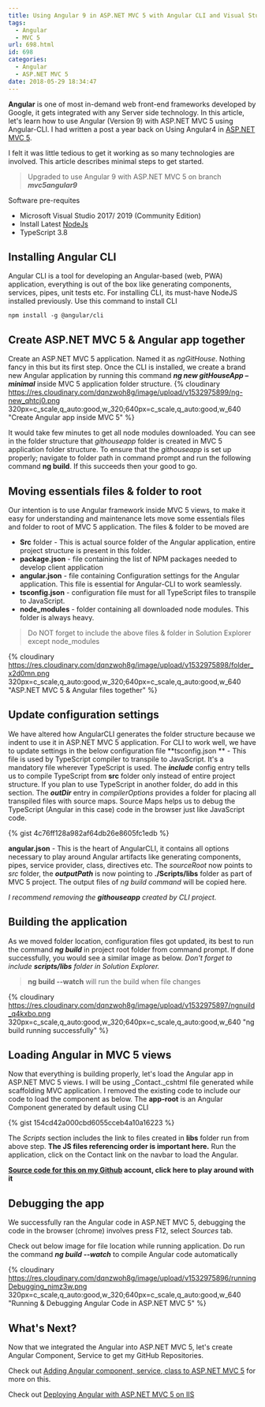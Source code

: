```yaml
---
title: Using Angular 9 in ASP.NET MVC 5 with Angular CLI and Visual Studio 2017/ 2019
tags:
  - Angular
  - MVC 5
url: 698.html
id: 698
categories:
  - Angular
  - ASP.NET MVC 5
date: 2018-05-29 18:34:47
---
```


**Angular** is one of most in-demand web front-end frameworks developed by Google, it gets integrated with any Server side technology. 
In this article, let's learn how to use Angular (Version 9) with ASP.NET MVC 5 using Angular-CLI. I had written a post a year back on Using Angular4 in [ASP.NET MVC 5](https://www.mithunvp.com/using-angular-2-asp-net-mvc-5-visual-studio/).
 
 I felt it was little tedious to get it working as so many technologies are involved. This article describes minimal steps to get started.

 > Upgraded to use Angular 9 with ASP.NET MVC 5 on branch _**mvc5angular9**_

 Software pre-requites

*   Microsoft Visual Studio 2017/ 2019 (Community Edition)
*   Install Latest [NodeJs](https://nodejs.org/en/)
*   TypeScript 3.8

Installing Angular CLI
----------------------

Angular CLI is a tool for developing an Angular-based (web, PWA) application, everything is out of the box like generating components, services, pipes, unit tests etc.
 For installing CLI, its must-have NodeJS installed previously. Use this command to install CLI

``` npm install -g @angular/cli ```

Create ASP.NET MVC 5 & Angular app together
-------------------------------------------

Create an ASP.NET MVC 5 application. Named it as _ngGitHouse_. Nothing fancy in this but its first step.
 Once the CLI is installed, we create a brand new Angular application by running this command **_ng new gitHouseApp –minimal_** inside MVC 5 application folder structure. {% cloudinary https://res.cloudinary.com/dqnzwoh8g/image/upload/v1532975899/ng-new_qhtcj0.png 320px=c_scale,q_auto:good,w_320;640px=c_scale,q_auto:good,w_640 "Create Angular app inside MVC 5" %}
 
It would take few minutes to get all node modules downloaded. You can see in the folder structure that _githouseapp_ folder is created in MVC 5 application folder structure.
To ensure that the _githouseapp_ is set up properly; navigate to folder path in command prompt and run the following command **ng build**. If this succeeds then your good to go.

Moving essentials files & folder to root
----------------------------------------

Our intention is to use Angular framework inside MVC 5 views, to make it easy for understanding and maintenance lets move some essentials files and folder to root of MVC 5 application. The files & folder to be moved are

*   **Src** folder - This is actual source folder of the Angular application, entire project structure is present in this folder.
*   **package.json** \- file containing the list of NPM packages needed to develop client application
*   **angular.json** \- file containing Configuration settings for the Angular application. This file is essential for Angular-CLI to work seamlessly.
*   **tsconfig.json** \- configuration file must for all TypeScript files to transpile to JavaScript.
*   **node_modules** \- folder containing all downloaded node modules. This folder is always heavy.

> Do NOT forget to include the above files & folder in Solution Explorer except node_modules

{% cloudinary https://res.cloudinary.com/dqnzwoh8g/image/upload/v1532975898/folder_x2d0mn.png 320px=c_scale,q_auto:good,w_320;640px=c_scale,q_auto:good,w_640 "ASP.NET MVC 5 & Angular files together" %}  

Update configuration settings
-----------------------------

We have altered how AngularCLI generates the folder structure because we indent to use it in ASP.NET MVC 5 application. 
For CLI to work well, we have to update settings in the below configuration file **tsconfig.json ** - This file is used by TypeScript compiler to transpile to JavaScript. It's a mandatory file wherever TypeScript is used. 
The _**include**_ config entry tells us to compile TypeScript from **src** folder only instead of entire project structure. If you plan to use TypeScript in another folder, do add in this section. 
The _**outDir**_ entry in _compilerOptions_ provides a folder for placing all transpiled files with source maps. Source Maps helps us to debug the TypeScript (Angular in this case) code in the browser just like JavaScript code.


{% gist 4c76ff128a982af64db26e8605fc1edb %}


**angular.json** - This is the heart of AngularCLI, it contains all options necessary to play around Angular artifacts like generating components, pipes, service provider, class, directives etc. 
The _sourceRoot_ now points to _src_ folder, the _**outputPath**_ is now pointing to **./Scripts/libs** folder as part of MVC 5 project. The output files of _ng build command_ will be copied here.
 
 _I recommend removing the **githouseapp** created by CLI project._

**Building the application**
----------------------------

As we moved folder location, configuration files got updated, its best to run the command _**ng build**_ in project root folder from command prompt. 
If done successfully, you would see a similar image as below. _Don't forget to include **scripts/libs** folder in Solution Explorer._

> **ng build --watch** will run the build when file changes

{% cloudinary https://res.cloudinary.com/dqnzwoh8g/image/upload/v1532975897/ngnuild_q4kxbo.png 320px=c_scale,q_auto:good,w_320;640px=c_scale,q_auto:good,w_640 "ng build running successfully" %}

Loading Angular in MVC 5 views
------------------------------

Now that everything is building properly, let's load the Angular app in ASP.NET MVC 5 views. I will be using _Contact._cshtml file generated while scaffolding MVC application. I removed the existing code to include our code to load the component as below. The **app-root** is an Angular Component generated by default using CLI

{% gist 154cd42a000cbd6055cceb4a10a16223 %}

The _Scripts_ section includes the link to files created in **libs** folder run from above step. 
**The JS files referencing order is important here.** Run the application, click on the Contact link on the navbar to load the Angular.

**[Source code for this on my Github](https://github.com/mithunvp/ngGitHouse) account, click here to play around with it**

Debugging the app
-----------------

We successfully ran the Angular code in ASP.NET MVC 5, debugging the code in the browser (chrome) involves press F12, select _Sources_ tab. 

Check out below image for file location while running application. Do run the command _**ng build --watch**_ to compile Angular code automatically 

{% cloudinary https://res.cloudinary.com/dqnzwoh8g/image/upload/v1532975896/runningDebugging_nimz3w.png 320px=c_scale,q_auto:good,w_320;640px=c_scale,q_auto:good,w_640 "Running & Debugging Angular Code in ASP.NET MVC 5" %}

## What's Next?
Now that we integrated the Angular into ASP.NET MVC 5, let's create Angular Component, Service to get my GitHub Repositories. 

Check out [Adding Angular component, service, class to ASP.NET MVC 5](https://www.mithunvp.com/adding-Angular-component-service-class-to-asp-net-mvc-5) for more on this.

Check out [Deploying Angular with ASP.NET MVC 5 on IIS](https://www.mithunvp.com/Deploying-Angular-with-ASP-NET-MVC-5-on-IIS)